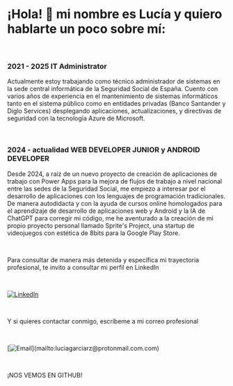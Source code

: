 # ¡Hola! 👋 mi nombre es Lucía y quiero hablarte un poco sobre mí:

</br>

### 2021 - 2025 IT Administrator 

Actualmente estoy trabajando como técnico administrador de sistemas en la sede central informática de la Seguridad Social de España. Cuento con varios años de experiencia en el mantenimiento de sistemas informáticos tanto en el sistema público como en entidades privadas (Banco Santander y Diglo Services) desplegando aplicaciones, actualizaciones, y directivas de seguridad con la tecnología Azure de Microsoft.

</br>

### 2024 - actualidad WEB DEVELOPER JUNIOR y ANDROID DEVELOPER

Desde 2024, a raíz de un nuevo proyecto de creación de aplicaciones de trabajo con Power Apps para la mejora de flujos de trabajo a nivel nacional entre las sedes de la Seguridad Social, me empiezo a interesar por el desarrollo de aplicaciones con los lenguajes de programación tradicionales. De manera autodidacta y con la ayuda de cursos online homologados para el aprendizaje de desarrollo de aplicaciones web y Android y la IA de ChatGPT para corregir mi código, me he aventurado a la creación de mi propio proyecto personal llamado Sprite's Project, una startup de videojuegos con estética de 8bits para la Google Play Store.

</br>

Para consultar de manera más detenida y específica mi trayectoria profesional, te invito a consultar mi perfil en LinkedIn

</br>

[![LinkedIn](https://img.shields.io/badge/LinkedIn-luciagarciarz-0077B5?style=for-the-badge&logo=linkedin&logoColor=white&labelColor=101010)](https://www.linkedin.com/in/luciagarciarz)

</br>

Y si quieres contactar conmigo, escríbeme a mi correo profesional

</br>

[![Email](https://img.shields.io/badge/luciagarciarz@protonmail.com-email_personal_(respuesta_lenta)-D14836?style=for-the-badge&logo=gmail&logoColor=white&labelColor=101010)](mailto:luciagarciarz@protonmail.com.com)

</br>

¡NOS VEMOS EN GITHUB!

